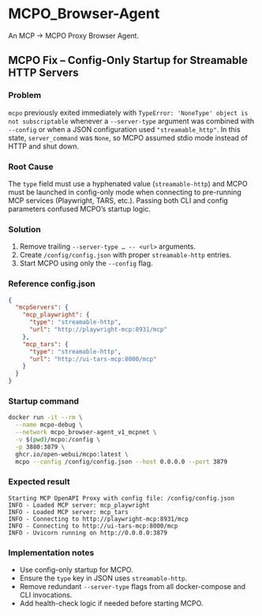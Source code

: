 # MCPO_Browser-Agent

An MCP -> MCPO Proxy Browser Agent.

## MCPO Fix – Config-Only Startup for Streamable HTTP Servers

### Problem

`mcpo` previously exited immediately with `TypeError: 'NoneType' object is not subscriptable` whenever a `--server-type` argument was combined with `--config` or when a JSON configuration used `"streamable_http"`. In this state, `server_command` was `None`, so MCPO assumed stdio mode instead of HTTP and shut down.

### Root Cause

The `type` field must use a hyphenated value (`streamable-http`) and MCPO must be launched in config-only mode when connecting to pre-running MCP services (Playwright, TARS, etc.). Passing both CLI and config parameters confused MCPO’s startup logic.

### Solution

1. Remove trailing `--server-type … -- <url>` arguments.
2. Create `/config/config.json` with proper `streamable-http` entries.
3. Start MCPO using only the `--config` flag.

### Reference config.json

```json
{
  "mcpServers": {
    "mcp_playwright": {
      "type": "streamable-http",
      "url": "http://playwright-mcp:8931/mcp"
    },
    "mcp_tars": {
      "type": "streamable-http",
      "url": "http://ui-tars-mcp:8000/mcp"
    }
  }
}
```

### Startup command

```bash
docker run -it --rm \
  --name mcpo-debug \
  --network mcpo_browser-agent_v1_mcpnet \
  -v $(pwd)/mcpo:/config \
  -p 3880:3879 \
  ghcr.io/open-webui/mcpo:latest \
  mcpo --config /config/config.json --host 0.0.0.0 --port 3879
```

### Expected result

```
Starting MCP OpenAPI Proxy with config file: /config/config.json
INFO - Loaded MCP server: mcp_playwright
INFO - Loaded MCP server: mcp_tars
INFO - Connecting to http://playwright-mcp:8931/mcp
INFO - Connecting to http://ui-tars-mcp:8000/mcp
INFO - Uvicorn running on http://0.0.0.0:3879
```

### Implementation notes

* Use config-only startup for MCPO.
* Ensure the `type` key in JSON uses `streamable-http`.
* Remove redundant `--server-type` flags from all docker-compose and CLI invocations.
* Add health-check logic if needed before starting MCPO.
